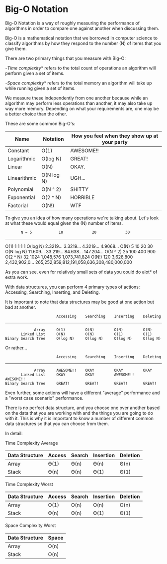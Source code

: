 # Big-O Notation
Big-O Notation is a way of roughly measuring the performance of algorithms
in order to compare one against another when discussing them.

Big-O is a mathematical notation that we borrowed in computer science to
classify algorithms by how they respond to the number (N) of items that you
give them.

There are two primary things that you measure with Big-O:

-*Time complexity** refers to the total count of operations an algorithm
  will perform given a set of items.

-*Space complexity** refers to the total memory an algorithm will take up
  while running given a set of items.

We measure these independently from one another because while an algorithm
may perform less operations than another, it may also take up way more
memory. Depending on what your requirements are, one may be a better choice
than the other.

These are some common Big-O's:

|Name         | Notation    |How you feel when they show up at your party
|-------------|-------------|-------------------------------------------
|Constant     | O(1)        |AWESOME!!
|Logarithmic  | O(log N)    |GREAT!
|Linear       | O(N)        |OKAY.
|Linearithmic | O(N log N)  |UGH...
|Polynomial   | O(N ^ 2)    |SHITTY
|Exponential  | O(2 ^ N)    |HORRIBLE
|Factorial    | O(N!)       |WTF

To give you an idea of how many operations we're talking about. Let's look
at what these would equal given the (N) number of items.

           N = 5            10             20             30
-----------------------------------------------------------------------
O(1)           1            1              1              1
O(log N)       2.3219...    3.3219...      4.3219...      4.9068...
O(N)           5            10             20             30
O(N log N)     11.609...    33.219...      84.638...      147.204...
O(N ^ 2)       25           100            400            900
O(2 ^ N)       32           1024           1,048,576      1,073,741,824
O(N!)          120          3,628,800      2,432,902,0... 265,252,859,812,191,058,636,308,480,000,000

As you can see, even for relatively small sets of data you could do alot*
of extra work.

With data structures, you can perform 4 primary types of actions:
Accessing, Searching, Inserting, and Deleting.

It is important to note that data structures may be good at one action but
bad at another.

                           Accessing    Searching    Inserting    Deleting
   -------------------------------------------------------------------------
                 Array     O(1)         O(N)         O(N)         O(N)
           Linked List     O(N)         O(N)         O(1)         O(1)
    Binary Search Tree     O(log N)     O(log N)     O(log N)     O(log N)

Or rather...

                           Accessing    Searching    Inserting    Deleting
   -------------------------------------------------------------------------
                 Array     AWESOME!!    OKAY         OKAY         OKAY
           Linked List     OKAY         OKAY         AWESOME!!    AWESOME!!
    Binary Search Tree     GREAT!       GREAT!       GREAT!       GREAT!

Even further, some actions will have a different "average" performance and a
"worst case scenario" performance.

There is no perfect data structure, and you choose one over another based on
the data that you are working with and the things you are going to do with
it. This is why it is important to know a number of different common data
structures so that you can choose from them.

In detail:

Time Complexity Average

Data Structure|Access|Search|Insertion|Deletion|
--------------|------|------|---------|--------|
Array         |Θ(1)  |Θ(n)  |Θ(n)     |Θ(n)    |
Stack         |Θ(n)  |Θ(n)  |Θ(1)     |Θ(1)    |

Time Complexity Worst

Data Structure|Access|Search|Insertion|Deletion|
--------------|------|------|---------|--------|
Array         |O(1)  |O(n)  |O(n)     |O(n)    |
Stack         |Θ(n)  |Θ(n)  |Θ(1)     |Θ(1)    |

Space Complexity Worst

Data Structure|Space|
--------------|-----|
Array         |O(n) |
Stack         |O(n) |

